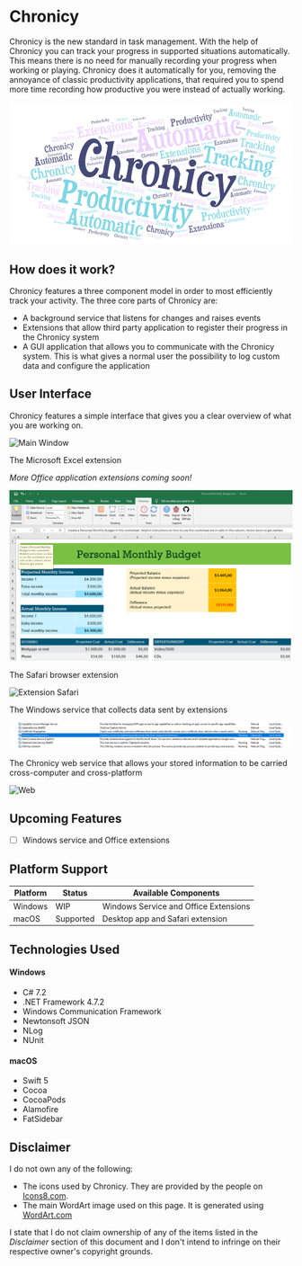 # Chronicy

Chronicy is the new standard in task management. With the help of Chronicy you can track your progress in supported situations automatically. This means there is no need for manually recording your progress when working or playing. Chronicy does it automatically for you, removing the annoyance of classic productivity applications, that required you to spend more time recording how productive you were instead of actually working.

![Main Image](./Images/Main.png)

## How does it work?
Chronicy features a three component model in order to most efficiently track your activity. The three core parts of Chronicy are:
* A background service that listens for changes and raises events
* Extensions that allow third party application to register their progress in the Chronicy system
* A GUI application that allows you to communicate with the Chronicy system. This is what gives a normal user the possibility to log custom data and configure the application

## User Interface
Chronicy features a simple interface that gives you a clear overview of what you are working on.

![Main Window](./Images/MainWindow.png)

The Microsoft Excel extension

*More Office application extensions coming soon!*

![Extension Excel](./Images/ExtensionExcel.png)

The Safari browser extension

![Extension Safari](./Images/ExtensionSafari.png)

The Windows service that collects data sent by extensions

![Service Windows](./Images/ServiceWindows.png)

The Chronicy web service that allows your stored information to be carried cross-computer and cross-platform

![Web](./Images/Web.png)

## Upcoming Features

- [ ] Windows service and Office extensions

## Platform Support
|   Platform   |    Status    |          Available Components          |
| ------------ | ------------ | -------------------------------------- |
| Windows      | WIP          | Windows Service and Office Extensions  |
| macOS        | Supported    | Desktop app and Safari extension       |

## Technologies Used
#### Windows
* C# 7.2
* .NET Framework 4.7.2
* Windows Communication Framework
* Newtonsoft JSON
* NLog
* NUnit

#### macOS
* Swift 5
* Cocoa
* CocoaPods
* Alamofire
* FatSidebar

## Disclaimer
I do not own any of the following:
* The icons used by Chronicy. They are provided by the people on [Icons8.com](https://icons8.com).
* The main WordArt image used on this page. It is generated using [WordArt.com](https://wordart.com)

I state that I do not claim ownership of any of the items listed in the *Disclaimer* section of this document and I don't intend to infringe on their respective owner's copyright grounds.